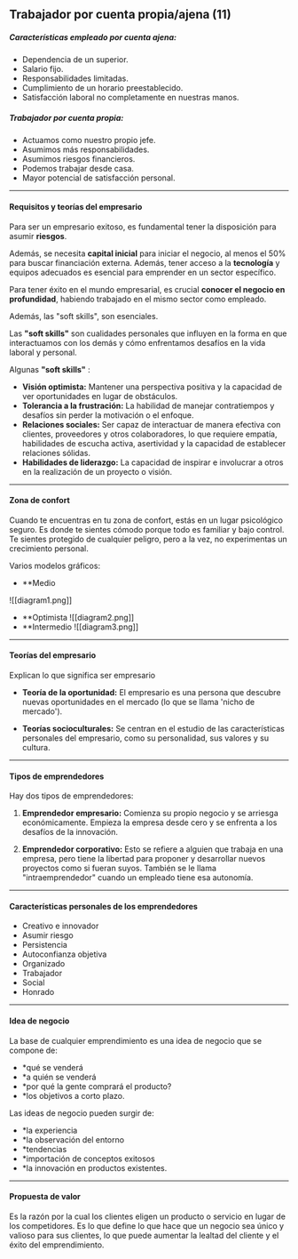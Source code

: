 
## Trabajador por cuenta propia/ajena (11)

##### Características empleado por cuenta ajena:

- Dependencia de un superior.
- Salario fijo.
- Responsabilidades limitadas.
- Cumplimiento de un horario preestablecido.
- Satisfacción laboral no completamente en nuestras manos.

##### Trabajador por cuenta propia:

- Actuamos como nuestro propio jefe.
- Asumimos más responsabilidades.
- Asumimos riesgos financieros.
- Podemos trabajar desde casa.
- Mayor potencial de satisfacción personal.


------------------------------------------------

#### Requisitos y teorías del empresario

Para ser un empresario exitoso, es fundamental tener la disposición para asumir **riesgos**. 

Además, se necesita **capital inicial** para iniciar el negocio, al menos el 50% para buscar financiación externa. Además, tener acceso a la **tecnología** y equipos adecuados es esencial para emprender en un sector específico.

Para tener éxito en el mundo empresarial, es crucial **conocer el negocio en profundidad**,  habiendo trabajado en el mismo sector como empleado.

Además, las "soft skills", son esenciales.

 Las **"soft skills"** son cualidades personales que influyen en la forma en que interactuamos con los demás y cómo enfrentamos desafíos en la vida laboral y personal. 

Algunas  **"soft skills"** :

- **Visión optimista:** Mantener una perspectiva positiva y la capacidad de ver oportunidades en lugar de obstáculos.
- **Tolerancia a la frustración:** La habilidad de manejar contratiempos y desafíos sin perder la motivación o el enfoque.
- **Relaciones sociales:** Ser capaz de interactuar de manera efectiva con clientes, proveedores y otros colaboradores, lo que requiere empatía, habilidades de escucha activa, asertividad y la capacidad de establecer relaciones sólidas.
- **Habilidades de liderazgo:** La capacidad de inspirar e involucrar a otros en la realización de un proyecto o visión.

-------------------------

#### Zona de confort

Cuando te encuentras en tu zona de confort, estás en un lugar psicológico seguro. Es donde te sientes cómodo porque todo es familiar y bajo control. Te sientes protegido de cualquier peligro, pero a la vez, no experimentas un crecimiento personal.


Varios modelos gráficos:

- **Medio

![[diagram1.png]]
- **Optimista
![[diagram2.png]]
- **Intermedio
![[diagram3.png]]
_____________________

#### Teorías del  empresario

Explican lo que significa ser empresario

- **Teoría de la oportunidad:** El empresario es una persona que descubre nuevas oportunidades en el mercado (lo que se llama 'nicho de mercado').

- **Teorías socioculturales:**  Se centran en el estudio de las características personales del empresario, como su personalidad, sus valores y su cultura.

-------------
#### Tipos de emprendedores

Hay dos tipos de emprendedores:

1. **Emprendedor empresario:** Comienza su propio negocio y se arriesga económicamente. Empieza la empresa desde cero y se enfrenta a los desafíos de la innovación.
    
2. **Emprendedor corporativo:** Esto se refiere a alguien que trabaja en una empresa, pero tiene la libertad para proponer y desarrollar nuevos proyectos como si fueran suyos. También se le llama "intraemprendedor" cuando un empleado tiene esa autonomía.


_________

#### Características personales de los emprendedores

- Creativo e innovador
- Asumir riesgo
- Persistencia
- Autoconfianza objetiva
- Organizado
- Trabajador
- Social
- Honrado 

____________

#### Idea de negocio

La base de cualquier emprendimiento es una idea de negocio que se compone de:

- *qué se venderá 
- *a quién se venderá 
- *por qué la gente comprará el producto?
- *los objetivos a corto plazo. 

Las ideas de negocio pueden surgir de: 

- *la experiencia
- *la observación del entorno
- *tendencias
- *importación de conceptos exitosos 
- *la innovación en productos existentes.

__________________________

#### Propuesta de valor

Es la razón por la cual los clientes eligen un producto o servicio en lugar de los competidores. 
Es lo que define lo que hace que un negocio sea único y valioso para sus clientes, lo que puede aumentar la lealtad del cliente y el éxito del emprendimiento.